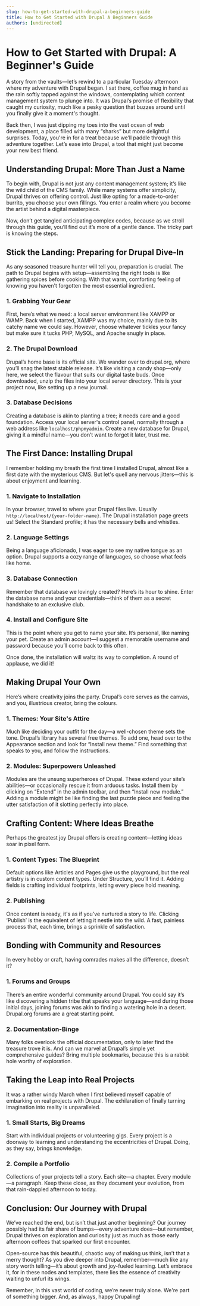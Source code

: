 ```yaml
---
slug: how-to-get-started-with-drupal-a-beginners-guide
title: How to Get Started with Drupal A Beginners Guide
authors: [undirected]
---
```



# How to Get Started with Drupal: A Beginner's Guide

A story from the vaults—let’s rewind to a particular Tuesday afternoon where my adventure with Drupal began. I sat there, coffee mug in hand as the rain softly tapped against the windows, contemplating which content management system to plunge into. It was Drupal’s promise of flexibility that caught my curiosity, much like a pesky question that buzzes around until you finally give it a moment's thought.

Back then, I was just dipping my toes into the vast ocean of web development, a place filled with many “sharks” but more delightful surprises. Today, you're in for a treat because we’ll paddle through this adventure together. Let’s ease into Drupal, a tool that might just become your new best friend.

## Understanding Drupal: More Than Just a Name

To begin with, Drupal is not just any content management system; it’s like the wild child of the CMS family. While many systems offer simplicity, Drupal thrives on offering control. Just like opting for a made-to-order burrito, you choose your own fillings. You enter a realm where you become the artist behind a digital masterpiece. 

Now, don’t get tangled anticipating complex codes, because as we stroll through this guide, you’ll find out it’s more of a gentle dance. The tricky part is knowing the steps.

## Stick the Landing: Preparing for Drupal Dive-In

As any seasoned treasure hunter will tell you, preparation is crucial. The path to Drupal begins with setup—assembling the right tools is like gathering spices before cooking. With that warm, comforting feeling of knowing you haven't forgotten the most essential ingredient.

### 1. Grabbing Your Gear

First, here’s what we need: a local server environment like XAMPP or WAMP. Back when I started, XAMPP was my choice, mainly due to its catchy name we could say. However, choose whatever tickles your fancy but make sure it tucks PHP, MySQL, and Apache snugly in place. 

### 2. The Drupal Download

Drupal’s home base is its official site. We wander over to drupal.org, where you’ll snag the latest stable release. It’s like visiting a candy shop—only here, we select the flavour that suits our digital taste buds. Once downloaded, unzip the files into your local server directory. This is your project now, like setting up a new journal.

### 3. Database Decisions

Creating a database is akin to planting a tree; it needs care and a good foundation. Access your local server's control panel, normally through a web address like `localhost/phpmyadmin`. Create a new database for Drupal, giving it a mindful name—you don’t want to forget it later, trust me.

## The First Dance: Installing Drupal

I remember holding my breath the first time I installed Drupal, almost like a first date with the mysterious CMS. But let's quell any nervous jitters—this is about enjoyment and learning.

### 1. Navigate to Installation

In your browser, travel to where your Drupal files live. Usually `http://localhost/{your-folder-name}`. The Drupal installation page greets us! Select the Standard profile; it has the necessary bells and whistles.

### 2. Language Settings

Being a language aficionado, I was eager to see my native tongue as an option. Drupal supports a cozy range of languages, so choose what feels like home.

### 3. Database Connection

Remember that database we lovingly created? Here’s its hour to shine. Enter the database name and your credentials—think of them as a secret handshake to an exclusive club.

### 4. Install and Configure Site

This is the point where you get to name your site. It’s personal, like naming your pet. Create an admin account—I suggest a memorable username and password because you’ll come back to this often.

Once done, the installation will waltz its way to completion. A round of applause, we did it!

## Making Drupal Your Own 

Here’s where creativity joins the party. Drupal’s core serves as the canvas, and you, illustrious creator, bring the colours.

### 1. Themes: Your Site's Attire

Much like deciding your outfit for the day—a well-chosen theme sets the tone. Drupal’s library has several free themes. To add one, head over to the Appearance section and look for “Install new theme.” Find something that speaks to you, and follow the instructions.

### 2. Modules: Superpowers Unleashed

Modules are the unsung superheroes of Drupal. These extend your site’s abilities—or occasionally rescue it from arduous tasks. Install them by clicking on “Extend” in the admin toolbar, and then “Install new module.” Adding a module might be like finding the last puzzle piece and feeling the utter satisfaction of it slotting perfectly into place.

## Crafting Content: Where Ideas Breathe

Perhaps the greatest joy Drupal offers is creating content—letting ideas soar in pixel form.

### 1. Content Types: The Blueprint

Default options like Articles and Pages give us the playground, but the real artistry is in custom content types. Under Structure, you’ll find it. Adding fields is crafting individual footprints, letting every piece hold meaning.

### 2. Publishing

Once content is ready, it's as if you’ve nurtured a story to life. Clicking ‘Publish’ is the equivalent of letting it nestle into the wild. A fast, painless process that, each time, brings a sprinkle of satisfaction.

## Bonding with Community and Resources

In every hobby or craft, having comrades makes all the difference, doesn’t it?

### 1. Forums and Groups

There’s an entire wonderful community around Drupal. You could say it’s like discovering a hidden tribe that speaks your language—and during those initial days, joining forums was akin to finding a watering hole in a desert. Drupal.org forums are a great starting point.

### 2. Documentation-Binge

Many folks overlook the official documentation, only to later find the treasure trove it is. And can we marvel at Drupal’s simple yet comprehensive guides? Bring multiple bookmarks, because this is a rabbit hole worthy of exploration.

## Taking the Leap into Real Projects

It was a rather windy March when I first believed myself capable of embarking on real projects with Drupal. The exhilaration of finally turning imagination into reality is unparalleled.

### 1. Small Starts, Big Dreams

Start with individual projects or volunteering gigs. Every project is a doorway to learning and understanding the eccentricities of Drupal. Doing, as they say, brings knowledge.

### 2. Compile a Portfolio

Collections of your projects tell a story. Each site—a chapter. Every module—a paragraph. Keep these close, as they document your evolution, from that rain-dappled afternoon to today.

## Conclusion: Our Journey with Drupal

We’ve reached the end, but isn’t that just another beginning? Our journey possibly had its fair share of bumps—every adventure does—but remember, Drupal thrives on exploration and curiosity just as much as those early afternoon coffees that sparked our first encounter.

Open-source has this beautiful, chaotic way of making us think, isn’t that a merry thought? As you dive deeper into Drupal, remember—much like any story worth telling—it’s about growth and joy-fueled learning. Let’s embrace it, for in these nodes and templates, there lies the essence of creativity waiting to unfurl its wings.

Remember, in this vast world of coding, we’re never truly alone. We're part of something bigger. And, as always, happy Drupaling!